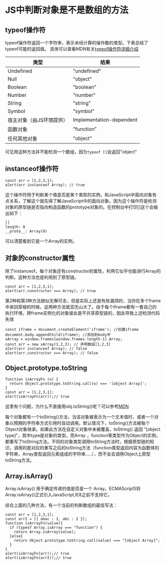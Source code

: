 # JS中判断对象是不是数组的方法

## typeof操作符

typeof操作符返回一个字符串，表示未经计算的操作数的类型。下表总结了typeof可能的返回值。
具体可以查看MDN有关[typeof操作符详细介绍](https://developer.mozilla.org/zh-CN/docs/Web/JavaScript/Reference/Operators/typeof)

| 类型 | 结果 |
| -------- | -------- |
| Undefined | "undefined" |
| Null | "object" |
| Boolean | "boolean" |
| Number | "number" |
| String | "string" |
| Symbol | "symbol" |
| 宿主对象（由JS环境提供） | Implementation-dependent |
| 函数对象 | "function" |
| 任何其他对象 | "object" |

可见用这种方法并不能检测一个数组，因为`typeof []`会返回"object"

## instanceof操作符

```(js)
const arr = [1,2,3,1];
alert(arr instanceof Array); // true
```

这个操作符用于判断某个值是否是某个类型的实例，和JavaScript中面向对象有点关系，了解这个就先得了解JavaScript中的面向对象。因为这个操作符是检测对象的原型链是否指向构造函数的prototype对象的。在控制台中打印[]这个会输出如下：

```()
[]
length: 0
__proto__: Array(0)
```

可以清楚看到它是一个Array的实例。

## 对象的constructor属性

除了instanceof，每个对象还有constructor的属性，利用它似乎也能进行Array的判断。这种方法也是利用到了原型链。

```(js)
const arr = [1,2,3,1];
alert(arr.constructor === Array); // true
```

第2种和第3种方法貌似无懈可击，但是实际上还是有些漏洞的，当你在多个frame中来回穿梭的时候，这两种方法就亚历山大了。由于每个iframe都有一套自己的执行环境，跨frame实例化的对象彼此是不共享原型链的，因此导致上述检测代码失效

```(js)
const iframe = document.createElement('iframe'); //创建iframe
document.body.appendChild(iframe); //添加到body中
xArray = window.frames[window.frames.length-1].Array;
const arr = new xArray(1,2,3); // 声明数组[1,2,3]
alert(arr instanceof Array); // false
alert(arr.constructor === Array); // false
```

## Object.prototype.toString

```(js)
function isArrayFn (o) {
  return Object.prototype.toString.call(o) === '[object Array]';
}
const arr = [1,2,3,1];
alert(isArrayFn(arr));// true
```

这里有个问题，为什么不直接用obj.toString()呢？可以参考[MDN](https://developer.mozilla.org/zh-CN/docs/Web/JavaScript/Reference/Global_Objects/Object/toString)

每个对象都有一个toString()方法，当该对象被表示为一个文本值时，或者一个对象以预期的字符串方式引用时自动调用。默认情况下，toString()方法被每个Object对象继承。如果此方法在自定义对象中未被覆盖，toString() 返回 "[object type]"，其中type是对象的类型。而Array ，function等类型作为Object的实例，都重写了toString方法。不同的对象类型调用toString方法时，根据原型链的知识，调用的是对应的重写之后的toString方法（function类型返回内容为函数体的字符串，Array类型返回元素组成的字符串.....），而不会去调用Object上原型toString方法。

## Array.isArray()

Array.isArray() 用于确定传递的值是否是一个 Array。ECMAScript5将Array.isArray()正式引入JavaScript,IE8之前不支持它。

综合上面的几种方法，有一个当前的判断数组的最佳写法：

```(js)
const arr = [1,2,3,1];
const arr2 = [{ abac : 1, abc : 2 }];
function isArrayFn(value){
  if (typeof Array.isArray === "function") {
    return Array.isArray(value);
  }else{
    return Object.prototype.toString.call(value) === "[object Array]";
  }
}
alert(isArrayFn(arr));// true
alert(isArrayFn(arr2));// true
```